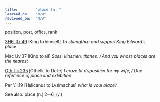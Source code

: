 ```yaml
---
title:        "place (n.)"
learned_on:   "N/A"
reviewed_on:  "N/A"
---
```


position, post, office, rank

[3H6 III.i.49](https://www.shakespeareswords.com/Public/Play.aspx?Act=3&Scene=1&WorkId=31#225963) \[King to himself\] *To strengthen and support King Edward's place*

[Mac I.iv.37](https://www.shakespeareswords.com/Public/Play.aspx?Act=1&Scene=4&WorkId=13#159651) \[King to all\] *Sons, kinsmen, thanes, / And you whose places are the nearest*

[Oth I.iii.235](https://www.shakespeareswords.com/Public/Play.aspx?Act=1&Scene=3&WorkId=9#142117) \[Othello to Duke\] *I crave fit disposition for my wife, / Due reference of place and exhibition*

[Per V.i.19](https://www.shakespeareswords.com/Public/Play.aspx?Act=5&Scene=1&WorkId=16#171637) \[Helicanus to Lysimachus\] *what is your place?*

See also: place (n.) 2--6, (v.)

